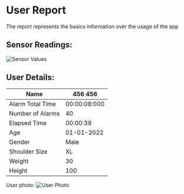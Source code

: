 # User Report
The report represents the basics information over the usage of the app
## Sensor Readings:
![Sensor Values](C:\Users\icadmin\PostureResearchProject\gui/data/img/graphs/graph_20240813140847_10.png)
## User Details:
| Name | 456  456 |
| --- | --- |
| Alarm Total Time | 00:00:08:000 |
| Number of Alarms | 40 |
| Elapsed Time | 00:00:39 |
| Age | 01-01-2022 |
| Gender | Male |
| Shoulder Size | XL |
| Weight | 30 |
| Height | 100 |
User photo:
![User Photo](C:\Users\icadmin\PostureResearchProject\gui/data/img/user_photo.jpeg)
